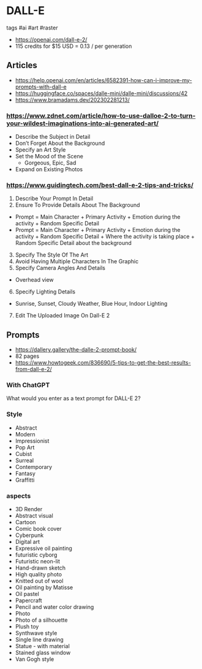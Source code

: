 # DALL-E

tags #ai #art #raster

* https://openai.com/dall-e-2/
* 115 credits for $15 USD = 0.13 / per generation

## Articles

* https://help.openai.com/en/articles/6582391-how-can-i-improve-my-prompts-with-dall-e
* https://huggingface.co/spaces/dalle-mini/dalle-mini/discussions/42
* https://www.bramadams.dev/202302281213/


### https://www.zdnet.com/article/how-to-use-dalloe-2-to-turn-your-wildest-imaginations-into-ai-generated-art/

* Describe the Subject in Detail
* Don’t Forget About the Background
* Specify an Art Style
* Set the Mood of the Scene
  * Gorgeous, Epic, Sad
* Expand on Existing Photos


### https://www.guidingtech.com/best-dall-e-2-tips-and-tricks/

1. Describe Your Prompt In Detail
2. Ensure To Provide Details About The Background
* Prompt = Main Character + Primary Activity + Emotion during the activity + Random Specific Detail
* Prompt = Main Character + Primary Activity + Emotion during the activity + Random Specific Detail + Where the activity is taking place + Random Specific Detail about the background
3. Specify The Style Of The Art
4. Avoid Having Multiple Characters In The Graphic
5. Specify Camera Angles And Details
* Overhead view
6. Specify Lighting Details
* Sunrise, Sunset, Cloudy Weather, Blue Hour, Indoor Lighting
7. Edit The Uploaded Image On Dall-E 2

## Prompts

* https://dallery.gallery/the-dalle-2-prompt-book/
* 82 pages
* https://www.howtogeek.com/836690/5-tips-to-get-the-best-results-from-dall-e-2/

### With  ChatGPT

What would you enter as a text prompt for DALL-E 2?

### Style

* Abstract
* Modern
* Impressionist
* Pop Art
* Cubist
* Surreal
* Contemporary
* Fantasy
* Graffitti

### aspects

* 3D Render
* Abstract visual
* Cartoon
* Comic book cover
* Cyberpunk
* Digital art
* Expressive oil painting
* futuristic cyborg
* Futuristic neon-lit
* Hand-drawn sketch
* High quality photo
* Knitted out of wool
* Oil painting by Matisse
* Oil pastel
* Papercraft
* Pencil and water color drawing
* Photo
* Photo of a silhouette
* Plush toy
* Synthwave style
* Single line drawing
* Statue - with material
* Stained glass window
* Van Gogh style

